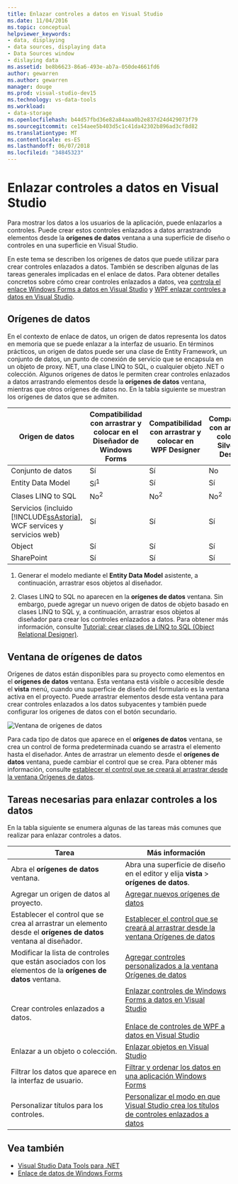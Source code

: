 ```yaml
---
title: Enlazar controles a datos en Visual Studio
ms.date: 11/04/2016
ms.topic: conceptual
helpviewer_keywords:
- data, displaying
- data sources, displaying data
- Data Sources window
- dislaying data
ms.assetid: be8b6623-86a6-493e-ab7a-050de4661fd6
author: gewarren
ms.author: gewarren
manager: douge
ms.prod: visual-studio-dev15
ms.technology: vs-data-tools
ms.workload:
- data-storage
ms.openlocfilehash: b44d57fbd36e82a84aaa0b2e837d24d429073f79
ms.sourcegitcommit: ce154aee5b403d5c1c41da42302b896ad3cf8d82
ms.translationtype: MT
ms.contentlocale: es-ES
ms.lasthandoff: 06/07/2018
ms.locfileid: "34845323"
---
```

# <a name="bind-controls-to-data-in-visual-studio"></a>Enlazar controles a datos en Visual Studio
Para mostrar los datos a los usuarios de la aplicación, puede enlazarlos a controles. Puede crear estos controles enlazados a datos arrastrando elementos desde la **orígenes de datos** ventana a una superficie de diseño o controles en una superficie en Visual Studio.

 En este tema se describen los orígenes de datos que puede utilizar para crear controles enlazados a datos. También se describen algunas de las tareas generales implicadas en el enlace de datos. Para obtener detalles concretos sobre cómo crear controles enlazados a datos, vea [controla el enlace Windows Forms a datos en Visual Studio](../data-tools/bind-windows-forms-controls-to-data-in-visual-studio.md) y [WPF enlazar controles a datos en Visual Studio](../data-tools/bind-wpf-controls-to-data-in-visual-studio.md).

## <a name="data-sources"></a>Orígenes de datos
 En el contexto de enlace de datos, un origen de datos representa los datos en memoria que se puede enlazar a la interfaz de usuario. En términos prácticos, un origen de datos puede ser una clase de Entity Framework, un conjunto de datos, un punto de conexión de servicio que se encapsula en un objeto de proxy. NET, una clase LINQ to SQL, o cualquier objeto .NET o colección. Algunos orígenes de datos le permiten crear controles enlazados a datos arrastrando elementos desde la **orígenes de datos** ventana, mientras que otros orígenes de datos no. En la tabla siguiente se muestran los orígenes de datos que se admiten.

|Origen de datos|Compatibilidad con arrastrar y colocar en **el Diseñador de Windows Forms**|Compatibilidad con arrastrar y colocar en **WPF Designer**|Compatibilidad con arrastrar y colocar en **Silverlight Designer**|
|-----------------|---------------------------------------------------------------|-----------------------------------------------------|-------------------------------------------------------------|
|Conjunto de datos|Sí|Sí|No|
|Entity Data Model|Sí<sup>1</sup>|Sí|Sí|
|Clases LINQ to SQL|No<sup>2</sup>|No<sup>2</sup>|No<sup>2</sup>|
|Servicios (incluido [!INCLUDE[ssAstoria](../data-tools/includes/ssastoria_md.md)], WCF services y servicios web)|Sí|Sí|Sí|
|Object|Sí|Sí|Sí|
|SharePoint|Sí|Sí|Sí|

 1. Generar el modelo mediante el **Entity Data Model** asistente, a continuación, arrastrar esos objetos al diseñador.

 2. Clases LINQ to SQL no aparecen en la **orígenes de datos** ventana. Sin embargo, puede agregar un nuevo origen de datos de objeto basado en clases LINQ to SQL y, a continuación, arrastrar esos objetos al diseñador para crear los controles enlazados a datos. Para obtener más información, consulte [Tutorial: crear clases de LINQ to SQL (Object Relational Designer)](how-to-create-linq-to-sql-classes-mapped-to-tables-and-views-o-r-designer.md).

## <a name="data-sources-window"></a>Ventana de orígenes de datos
 Orígenes de datos están disponibles para su proyecto como elementos en el **orígenes de datos** ventana. Esta ventana está visible o accesible desde el **vista** menú, cuando una superficie de diseño del formulario es la ventana activa en el proyecto. Puede arrastrar elementos desde esta ventana para crear controles enlazados a los datos subyacentes y también puede configurar los orígenes de datos con el botón secundario.

 ![Ventana de orígenes de datos](../data-tools/media/raddata-data-sources-window.png)

 Para cada tipo de datos que aparece en el **orígenes de datos** ventana, se crea un control de forma predeterminada cuando se arrastra el elemento hasta el diseñador. Antes de arrastrar un elemento desde el **orígenes de datos** ventana, puede cambiar el control que se crea. Para obtener más información, consulte [establecer el control que se creará al arrastrar desde la ventana Orígenes de datos](../data-tools/set-the-control-to-be-created-when-dragging-from-the-data-sources-window.md).

## <a name="tasks-involved-in-binding-controls-to-data"></a>Tareas necesarias para enlazar controles a los datos
 En la tabla siguiente se enumera algunas de las tareas más comunes que realizar para enlazar controles a datos.

|Tarea|Más información|
|----------|----------------------|
|Abra el **orígenes de datos** ventana.|Abra una superficie de diseño en el editor y elija **vista** > **orígenes de datos**.|
|Agregar un origen de datos al proyecto.|[Agregar nuevos orígenes de datos](../data-tools/add-new-data-sources.md)|
|Establecer el control que se crea al arrastrar un elemento desde el **orígenes de datos** ventana al diseñador.|[Establecer el control que se creará al arrastrar desde la ventana Orígenes de datos](../data-tools/set-the-control-to-be-created-when-dragging-from-the-data-sources-window.md)|
|Modificar la lista de controles que están asociados con los elementos de la **orígenes de datos** ventana.|[Agregar controles personalizados a la ventana Orígenes de datos](../data-tools/add-custom-controls-to-the-data-sources-window.md)|
|Crear controles enlazados a datos.|[Enlazar controles de Windows Forms a datos en Visual Studio](../data-tools/bind-windows-forms-controls-to-data-in-visual-studio.md)<br /><br /> [Enlace de controles de WPF a datos en Visual Studio](../data-tools/bind-wpf-controls-to-data-in-visual-studio.md)|
|Enlazar a un objeto o colección.|[Enlazar objetos en Visual Studio](../data-tools/bind-objects-in-visual-studio.md)|
|Filtrar los datos que aparece en la interfaz de usuario.|[Filtrar y ordenar los datos en una aplicación Windows Forms](../data-tools/filter-and-sort-data-in-a-windows-forms-application.md)|
|Personalizar títulos para los controles.|[Personalizar el modo en que Visual Studio crea los títulos de controles enlazados a datos](../data-tools/customize-how-visual-studio-creates-captions-for-data-bound-controls.md)|

## <a name="see-also"></a>Vea también

- [Visual Studio Data Tools para .NET](../data-tools/visual-studio-data-tools-for-dotnet.md)
- [Enlace de datos de Windows Forms](/dotnet/framework/winforms/windows-forms-data-binding)